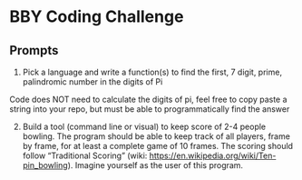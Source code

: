# BBY Coding Challenge
## Prompts

1. Pick a language and write a function(s) to find the first, 7 digit, prime, palindromic number in the digits of Pi

Code does NOT need to calculate the digits of pi, feel free to copy paste a string into your repo, but must be able to programmatically find the answer

2. Build a tool (command line or visual) to keep score of 2-4 people bowling. The program should be able to keep track of all players, frame by frame, for at least a complete game of 10 frames. The scoring should follow “Traditional Scoring” (wiki: https://en.wikipedia.org/wiki/Ten-pin_bowling). Imagine yourself as the user of this program.
